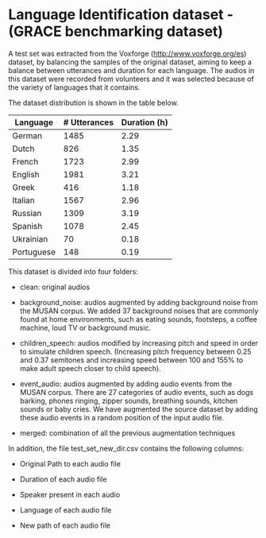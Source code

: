# Language Identification dataset - (GRACE benchmarking dataset)

A test set was extracted from the Voxforge (http://www.voxforge.org/es) dataset, by balancing the samples of the original dataset, aiming to keep a balance between utterances and duration for each language. The audios in this dataset were recorded from volunteers and it was selected because of the variety of languages that it contains.

The dataset distribution is shown in the table below.

| Language   | # Utterances | Duration (h) |
|------------|--------------|--------------|
| German     | 1485         | 2.29         |
| Dutch      | 826          | 1.35         |
| French     | 1723         | 2.99         |
| English    | 1981         | 3.21         |
| Greek      | 416          | 1.18         |
| Italian    | 1567         | 2.96         |
| Russian    | 1309         | 3.19         |
| Spanish    | 1078         | 2.45         |
| Ukrainian  | 70           | 0.18         |
| Portuguese | 148          | 0.19         |

This dataset is divided into four folders:
* clean: original audios

* background_noise: audios augmented by adding background noise from the MUSAN corpus. We added 37 background noises that are commonly found at home environments, such as eating sounds, footsteps, a coffee machine, loud TV or background music.

* children_speech: audios modified by increasing pitch and speed in order to simulate children speech. (Increasing pitch frequency between 0.25 and 0.37 semitones and increasing speed between 100 and 155% to make adult speech closer to child speech).

* event_audio: audios augmented by adding audio events from the MUSAN corpus. There are 27 categories of audio events, such as dogs barking, phones ringing, zipper sounds, breathing sounds, kitchen sounds or baby cries. We have augmented the source dataset by adding these audio events in a random position of the input audio file.

* merged: combination of all the previous augmentation techniques

In addition, the file test_set_new_dir.csv contains the following columns:

* Original Path to each audio file

* Duration of each audio file

* Speaker present in each audio

* Language of each audio file

* New path of each audio file

